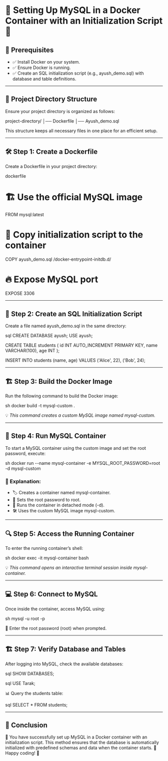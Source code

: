 # 🐬 Setting Up MySQL in a Docker Container with an Initialization Script 🚀

## 📌 Prerequisites
- ✅ Install Docker on your system.
- ✅ Ensure Docker is running.
- ✅ Create an SQL initialization script (e.g., ayush_demo.sql) with database and table definitions.

---

## 📂 Project Directory Structure
Ensure your project directory is organized as follows:


project-directory/
│── Dockerfile
│── Ayush_demo.sql


This structure keeps all necessary files in one place for an efficient setup.

---

## 🛠 Step 1: Create a Dockerfile
Create a Dockerfile in your project directory:

dockerfile
# 🏗 Use the official MySQL image
FROM mysql:latest

# 📂 Copy initialization script to the container
COPY ayush_demo.sql /docker-entrypoint-initdb.d/

# 🔥 Expose MySQL port
EXPOSE 3306


---

## 📜 Step 2: Create an SQL Initialization Script
Create a file named ayush_demo.sql in the same directory:

sql
CREATE DATABASE ayush;
USE ayush;

CREATE TABLE students (
    id INT AUTO_INCREMENT PRIMARY KEY,
    name VARCHAR(100),
    age INT
);

INSERT INTO students (name, age) VALUES ('Alice', 22), ('Bob', 24);


---

## 🏗 Step 3: Build the Docker Image
Run the following command to build the Docker image:

sh
docker build -t mysql-custom .

💡 *This command creates a custom MySQL image named mysql-custom.*

---

## 🚀 Step 4: Run MySQL Container
To start a MySQL container using the custom image and set the root password, execute:

sh
docker run --name mysql-container -e MYSQL_ROOT_PASSWORD=root -d mysql-custom

### 🧐 Explanation:
- 🏷 Creates a container named mysql-container.
- 🔐 Sets the root password to root.
- 🏃 Runs the container in detached mode (-d).
- 🛠 Uses the custom MySQL image mysql-custom.

---

## 🔍 Step 5: Access the Running Container
To enter the running container’s shell:

sh
docker exec -it mysql-container bash

💡 *This command opens an interactive terminal session inside mysql-container.*

---

## 💻 Step 6: Connect to MySQL
Once inside the container, access MySQL using:

sh
mysql -u root -p

🔑 Enter the root password (root) when prompted.

---

## 🏗 Step 7: Verify Database and Tables
After logging into MySQL, check the available databases:

sql
SHOW DATABASES;


sql
USE Tarak;

📊 Query the students table:

sql
SELECT * FROM students;

---

## 🎉 Conclusion
🎯 You have successfully set up MySQL in a Docker container with an initialization script. This method ensures that the database is automatically initialized with predefined schemas and data when the container starts. 🚀 Happy coding! 🎨
